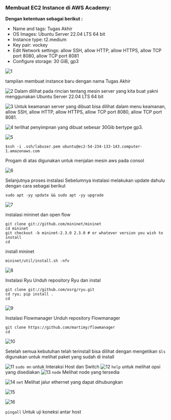 ### Membuat EC2 Instance di AWS Academy: 
**Dengan ketentuan sebagai berikut :**
- Name and tags: Tugas Akhir
- OS Images: Ubuntu Server 22.04 LTS 64 bit
- Instance type: t2.medium
- Key pair: vockey
- Edit Network settings: allow SSH, allow HTTP, allow HTTPS, allow TCP port 8080, allow TCP port 8081
- Configure storage: 30 GiB, gp3

![1](https://user-images.githubusercontent.com/64295717/172334427-949d466a-a0d4-4bdb-9a4f-13bdd027ae74.PNG)

tampilan membuat instance baru dengan nama Tugas Akhir

![2](https://user-images.githubusercontent.com/64295717/172335493-f51092a3-1b7e-4739-9302-3a893969c298.PNG)
Dalam dilihat pada rincian tentang mesin server yang kita buat yakni menggunakan Ubuntu Server 22.04 LTS 64 bit

![3](https://user-images.githubusercontent.com/64295717/172335804-07329b28-2f06-4f5f-a74c-7f1a80f1d8de.PNG)
Untuk keamanan server yang dibuat bisa dilihat dalam menu keamanan, allow SSH, allow HTTP, allow HTTPS, allow TCP port 8080, allow TCP port 8081.

![4](https://user-images.githubusercontent.com/64295717/172337204-73e78adf-7170-41ca-b13f-0780875bc403.PNG)
terlihat penyimpnan yang dibuat sebesar 30Gib bertype gp3.

![5](https://user-images.githubusercontent.com/64295717/172337410-18041120-097b-4aa9-be9d-5d30748cb7c6.PNG)
```
$ssh -i .ssh/labuser.pem ubuntu@ec2-54-234-133-143.computer-1.amazonaws.com
```
Progam di atas digunakan untuk menjalan mesin aws pada consol

![6](https://user-images.githubusercontent.com/64295717/172340249-4b29e7d7-4778-4652-975c-66025eb4e3d5.PNG)

Selanjutnya proses instalasi
Sebelumnya instalasi melakukan update dahulu dengan cara sebagai berikut
```
sudo apt -yy update && sudo apt -yy upgrade
```
![7](https://user-images.githubusercontent.com/64295717/172340453-bb83b53d-6af4-4ecc-9a18-1851e71ff8ae.PNG)

instalasi mininet dan open flow
```
git clone git://github.com/mininet/mininet
cd mininet
git checkout -b mininet-2.3.0 2.3.0 # or whatever version you wish to install
cd
```

install mininet
```
mininet/util/install.sh -nfv
```
![8](https://user-images.githubusercontent.com/64295717/172340728-2cc420e2-f14d-4aa6-8893-b4f41d22fcc7.PNG)

Instalasi Ryu Unduh repository Ryu dan instal
```
git clone git://github.com/osrg/ryu.git
cd ryu; pip install .
cd
```
![9](https://user-images.githubusercontent.com/64295717/172340802-0c2bc087-065e-473c-b472-9629d7cd0513.PNG)

Instalasi Flowmanager Unduh repository Flowmanager
```
git clone https://github.com/martimy/flowmanager
cd
```
![10](https://user-images.githubusercontent.com/64295717/172341345-3dc0307e-e2d6-4bd6-b9a7-22219d0ffe32.PNG)

Setelah semua kebutuhan telah terinstall bisa dilihat dengan mengetikan 
`$ls` digunakan untuk melihat paket yang sudah di install

![11](https://user-images.githubusercontent.com/64295717/172341468-704b1836-5f89-41d0-8afa-3393debb4573.PNG)
`sudo mn` untuk Interaksi Host dan Switch
![12](https://user-images.githubusercontent.com/64295717/172341728-8c96a9cf-a109-4510-8c15-e11088608721.PNG)
`help` untuk melihat opsi yang disediakan
![13](https://user-images.githubusercontent.com/64295717/172342189-8abe37cd-cc0b-4537-858a-b0af57180f79.PNG)
`node` Melihat node yang tersedia

![14](https://user-images.githubusercontent.com/64295717/172342649-4b6a4f48-78e9-4ef3-a28d-091eef39f842.PNG)
`net` Melihat jalur ethernet yang dapat dihubungkan

![15](https://user-images.githubusercontent.com/64295717/172345163-53f0b6a5-4eb5-4e6d-ac7d-b97fbdf12e4b.PNG)

![16](https://user-images.githubusercontent.com/64295717/172345223-a7616009-9455-4ab8-a543-5093513b9ff9.PNG)

`pingall` Untuk uji koneksi antar host
